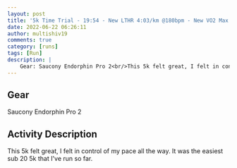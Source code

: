 ```yaml
---
layout: post
title: '5k Time Trial - 19:54 - New LTHR 4:03/km @180bpm - New VO2 Max 63'
date: 2022-06-22 06:26:11
author: multishiv19
comments: true
category: [runs]
tags: [Run]
description: |
    Gear: Saucony Endorphin Pro 2<br/>This 5k felt great, I felt in control of my pace all the way. It was the easiest sub 20 5k that I've run so far. 
---
```


## Gear
Saucony Endorphin Pro 2

## Activity Description
This 5k felt great, I felt in control of my pace all the way. It was the easiest sub 20 5k that I've run so far. 


<div width='100%' class='strava-embed-placeholder' data-embed-type='activity' data-embed-id='7346684964'></div>
<script src='https://strava-embeds.com/embed.js'></script>

